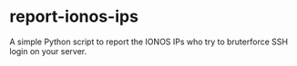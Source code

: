 # report-ionos-ips
A simple Python script to report the IONOS IPs who try to bruterforce SSH login on your server.
